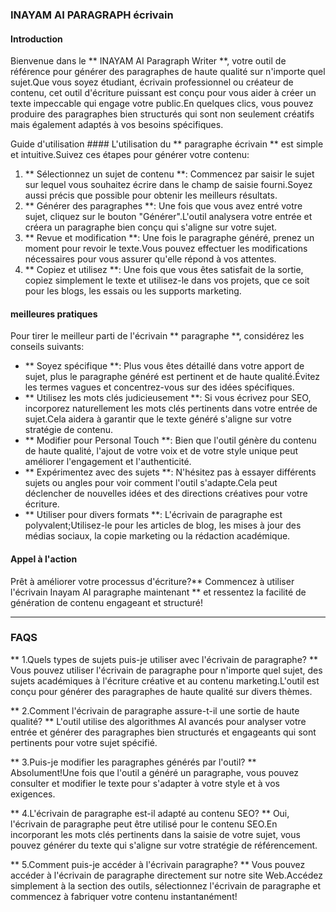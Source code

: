 ### INAYAM AI PARAGRAPH écrivain

#### Introduction
Bienvenue dans le ** INAYAM AI Paragraph Writer **, votre outil de référence pour générer des paragraphes de haute qualité sur n'importe quel sujet.Que vous soyez étudiant, écrivain professionnel ou créateur de contenu, cet outil d'écriture puissant est conçu pour vous aider à créer un texte impeccable qui engage votre public.En quelques clics, vous pouvez produire des paragraphes bien structurés qui sont non seulement créatifs mais également adaptés à vos besoins spécifiques.

Guide d'utilisation ####
L'utilisation du ** paragraphe écrivain ** est simple et intuitive.Suivez ces étapes pour générer votre contenu:

1. ** Sélectionnez un sujet de contenu **: Commencez par saisir le sujet sur lequel vous souhaitez écrire dans le champ de saisie fourni.Soyez aussi précis que possible pour obtenir les meilleurs résultats.
2. ** Générer des paragraphes **: Une fois que vous avez entré votre sujet, cliquez sur le bouton "Générer".L'outil analysera votre entrée et créera un paragraphe bien conçu qui s'aligne sur votre sujet.
3. ** Revue et modification **: Une fois le paragraphe généré, prenez un moment pour revoir le texte.Vous pouvez effectuer les modifications nécessaires pour vous assurer qu'elle répond à vos attentes.
4. ** Copiez et utilisez **: Une fois que vous êtes satisfait de la sortie, copiez simplement le texte et utilisez-le dans vos projets, que ce soit pour les blogs, les essais ou les supports marketing.

#### meilleures pratiques
Pour tirer le meilleur parti de l'écrivain ** paragraphe **, considérez les conseils suivants:

- ** Soyez spécifique **: Plus vous êtes détaillé dans votre apport de sujet, plus le paragraphe généré est pertinent et de haute qualité.Évitez les termes vagues et concentrez-vous sur des idées spécifiques.
- ** Utilisez les mots clés judicieusement **: Si vous écrivez pour SEO, incorporez naturellement les mots clés pertinents dans votre entrée de sujet.Cela aidera à garantir que le texte généré s'aligne sur votre stratégie de contenu.
- ** Modifier pour Personal Touch **: Bien que l'outil génère du contenu de haute qualité, l'ajout de votre voix et de votre style unique peut améliorer l'engagement et l'authenticité.
- ** Expérimentez avec des sujets **: N'hésitez pas à essayer différents sujets ou angles pour voir comment l'outil s'adapte.Cela peut déclencher de nouvelles idées et des directions créatives pour votre écriture.
- ** Utiliser pour divers formats **: L'écrivain de paragraphe est polyvalent;Utilisez-le pour les articles de blog, les mises à jour des médias sociaux, la copie marketing ou la rédaction académique.

#### Appel à l'action
Prêt à améliorer votre processus d'écriture?** Commencez à utiliser l'écrivain Inayam AI paragraphe maintenant ** et ressentez la facilité de génération de contenu engageant et structuré!

---

### FAQS

** 1.Quels types de sujets puis-je utiliser avec l'écrivain de paragraphe? **
Vous pouvez utiliser l'écrivain de paragraphe pour n'importe quel sujet, des sujets académiques à l'écriture créative et au contenu marketing.L'outil est conçu pour générer des paragraphes de haute qualité sur divers thèmes.

** 2.Comment l'écrivain de paragraphe assure-t-il une sortie de haute qualité? **
L'outil utilise des algorithmes AI avancés pour analyser votre entrée et générer des paragraphes bien structurés et engageants qui sont pertinents pour votre sujet spécifié.

** 3.Puis-je modifier les paragraphes générés par l'outil? **
Absolument!Une fois que l'outil a généré un paragraphe, vous pouvez consulter et modifier le texte pour s'adapter à votre style et à vos exigences.

** 4.L'écrivain de paragraphe est-il adapté au contenu SEO? **
Oui, l'écrivain de paragraphe peut être utilisé pour le contenu SEO.En incorporant les mots clés pertinents dans la saisie de votre sujet, vous pouvez générer du texte qui s'aligne sur votre stratégie de référencement.

** 5.Comment puis-je accéder à l'écrivain paragraphe? **
Vous pouvez accéder à l'écrivain de paragraphe directement sur notre site Web.Accédez simplement à la section des outils, sélectionnez l'écrivain de paragraphe et commencez à fabriquer votre contenu instantanément!